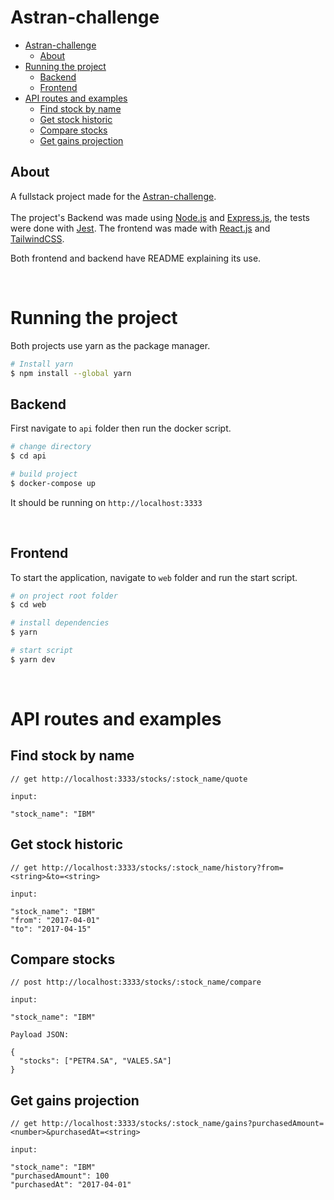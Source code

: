 # Astran-challenge

- [Astran-challenge](#astran-challenge)
  - [About](#about)
- [Running the project](#running-the-project)
  - [Backend](#backend)
  - [Frontend](#frontend)
- [API routes and examples](#api-routes-and-examples)
  - [Find stock by name](#find-stock-by-name)
  - [Get stock historic](#get-stock-historic)
  - [Compare stocks](#compare-stocks)
  - [Get gains projection](#get-gains-projection)

## About

A fullstack project made for the [Astran-challenge](https://github.com/Astransat/Desafio-Astran).
<br><br>
The project's Backend was made using [Node.js](https://nodejs.org/en/) and [Express.js](https://expressjs.com/), the tests were done with [Jest](https://jestjs.io/). The frontend was made with [React.js](https://reactjs.org/) and [TailwindCSS](https://tailwindui.com/).

Both frontend and backend have README explaining its use.

<br>

# Running the project

Both projects use yarn as the package manager.

```bash
# Install yarn
$ npm install --global yarn
```

## Backend

First navigate to `api` folder then run the docker script.

```bash
# change directory
$ cd api

# build project
$ docker-compose up
```

It should be running on `http://localhost:3333`

<br>

## Frontend

To start the application, navigate to `web` folder and run the start script.

```bash
# on project root folder
$ cd web

# install dependencies
$ yarn

# start script
$ yarn dev
```

<br>

# API routes and examples

## Find stock by name

```
// get http://localhost:3333/stocks/:stock_name/quote

input:

"stock_name": "IBM"
```

## Get stock historic
```
// get http://localhost:3333/stocks/:stock_name/history?from=<string>&to=<string>

input:

"stock_name": "IBM"
"from": "2017-04-01" 
"to": "2017-04-15"
```

## Compare stocks
```
// post http://localhost:3333/stocks/:stock_name/compare

input:

"stock_name": "IBM"

Payload JSON:

{
  "stocks": ["PETR4.SA", "VALE5.SA"]
}
```

## Get gains projection
```
// get http://localhost:3333/stocks/:stock_name/gains?purchasedAmount=<number>&purchasedAt=<string>

input:

"stock_name": "IBM"
"purchasedAmount": 100
"purchasedAt": "2017-04-01"
```